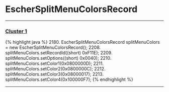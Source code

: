 # EscherSplitMenuColorsRecord

***

### [Cluster 1](./1)
{% highlight java %}
2180. EscherSplitMenuColorsRecord splitMenuColors = new EscherSplitMenuColorsRecord();
2208. splitMenuColors.setRecordId((short) 0xF11E);
2209. splitMenuColors.setOptions((short) 0x0040);
2210. splitMenuColors.setColor1(0x0800000D);
2211. splitMenuColors.setColor2(0x0800000C);
2212. splitMenuColors.setColor3(0x08000017);
2213. splitMenuColors.setColor4(0x100000F7);
{% endhighlight %}

***

